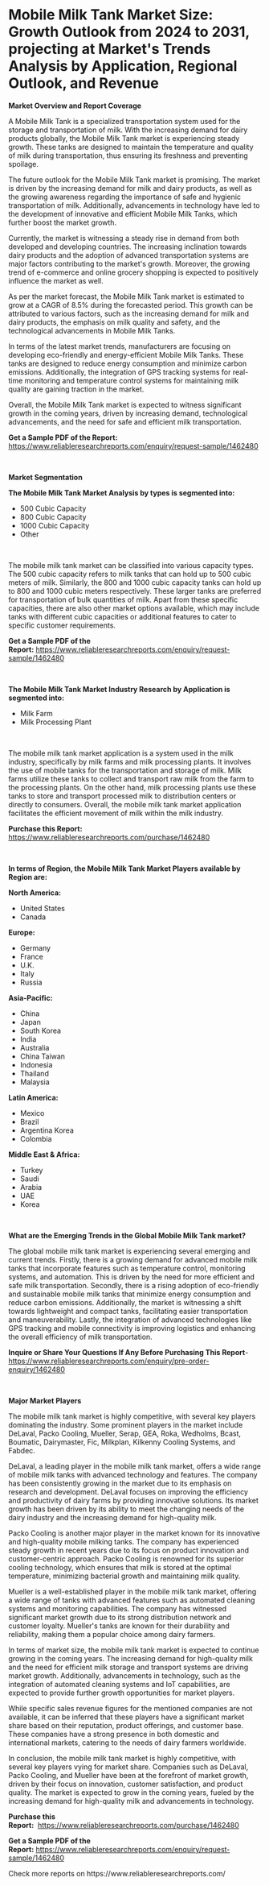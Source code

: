 <p><h1>Mobile Milk Tank Market Size: Growth Outlook from 2024 to 2031, projecting at Market's Trends Analysis by Application, Regional Outlook, and Revenue</h1></p><p><strong>Market Overview and Report Coverage</strong></p>
<p><p>A Mobile Milk Tank is a specialized transportation system used for the storage and transportation of milk. With the increasing demand for dairy products globally, the Mobile Milk Tank market is experiencing steady growth. These tanks are designed to maintain the temperature and quality of milk during transportation, thus ensuring its freshness and preventing spoilage.</p><p>The future outlook for the Mobile Milk Tank market is promising. The market is driven by the increasing demand for milk and dairy products, as well as the growing awareness regarding the importance of safe and hygienic transportation of milk. Additionally, advancements in technology have led to the development of innovative and efficient Mobile Milk Tanks, which further boost the market growth.</p><p>Currently, the market is witnessing a steady rise in demand from both developed and developing countries. The increasing inclination towards dairy products and the adoption of advanced transportation systems are major factors contributing to the market's growth. Moreover, the growing trend of e-commerce and online grocery shopping is expected to positively influence the market as well.</p><p>As per the market forecast, the Mobile Milk Tank market is estimated to grow at a CAGR of 8.5% during the forecasted period. This growth can be attributed to various factors, such as the increasing demand for milk and dairy products, the emphasis on milk quality and safety, and the technological advancements in Mobile Milk Tanks.</p><p>In terms of the latest market trends, manufacturers are focusing on developing eco-friendly and energy-efficient Mobile Milk Tanks. These tanks are designed to reduce energy consumption and minimize carbon emissions. Additionally, the integration of GPS tracking systems for real-time monitoring and temperature control systems for maintaining milk quality are gaining traction in the market.</p><p>Overall, the Mobile Milk Tank market is expected to witness significant growth in the coming years, driven by increasing demand, technological advancements, and the need for safe and efficient milk transportation.</p></p>
<p><strong>Get a Sample PDF of the Report:</strong> <a href="https://www.reliableresearchreports.com/enquiry/request-sample/1462480">https://www.reliableresearchreports.com/enquiry/request-sample/1462480</a></p>
<p>&nbsp;</p>
<p><strong>Market Segmentation</strong></p>
<p><strong>The Mobile Milk Tank Market Analysis by types is segmented into:</strong></p>
<p><ul><li>500 Cubic Capacity</li><li>800 Cubic Capacity</li><li>1000 Cubic Capacity</li><li>Other</li></ul></p>
<p>&nbsp;</p>
<p><p>The mobile milk tank market can be classified into various capacity types. The 500 cubic capacity refers to milk tanks that can hold up to 500 cubic meters of milk. Similarly, the 800 and 1000 cubic capacity tanks can hold up to 800 and 1000 cubic meters respectively. These larger tanks are preferred for transportation of bulk quantities of milk. Apart from these specific capacities, there are also other market options available, which may include tanks with different cubic capacities or additional features to cater to specific customer requirements.</p></p>
<p><strong>Get a Sample PDF of the Report:</strong>&nbsp;<a href="https://www.reliableresearchreports.com/enquiry/request-sample/1462480">https://www.reliableresearchreports.com/enquiry/request-sample/1462480</a></p>
<p>&nbsp;</p>
<p><strong>The Mobile Milk Tank Market Industry Research by Application is segmented into:</strong></p>
<p><ul><li>Milk Farm</li><li>Milk Processing Plant</li></ul></p>
<p>&nbsp;</p>
<p><p>The mobile milk tank market application is a system used in the milk industry, specifically by milk farms and milk processing plants. It involves the use of mobile tanks for the transportation and storage of milk. Milk farms utilize these tanks to collect and transport raw milk from the farm to the processing plants. On the other hand, milk processing plants use these tanks to store and transport processed milk to distribution centers or directly to consumers. Overall, the mobile milk tank market application facilitates the efficient movement of milk within the milk industry.</p></p>
<p><strong>Purchase this Report:</strong>&nbsp; <a href="https://www.reliableresearchreports.com/purchase/1462480">https://www.reliableresearchreports.com/purchase/1462480</a></p>
<p>&nbsp;</p>
<p><strong>In terms of Region, the Mobile Milk Tank Market Players available by Region are:</strong></p>
<p>
    <p> <strong> North America: </strong>
        <ul>
            <li>United States</li>
            <li>Canada</li>
        </ul>
        </p> 
    <p> <strong> Europe: </strong>
        <ul>
            <li>Germany</li>
            <li>France</li>
            <li>U.K.</li>
            <li>Italy</li>
            <li>Russia</li>
        </ul>
        </p> 
    <p> <strong> Asia-Pacific: </strong>
        <ul>
            <li>China</li>
            <li>Japan</li>
            <li>South Korea</li>
            <li>India</li>
            <li>Australia</li>
            <li>China Taiwan</li>
            <li>Indonesia</li>
            <li>Thailand</li>
            <li>Malaysia</li>
        </ul>
        </p> 
    <p> <strong> Latin America: </strong>
        <ul>
            <li>Mexico</li>
            <li>Brazil</li>
            <li>Argentina Korea</li>
            <li>Colombia</li>
        </ul>
        </p> 
    <p> <strong> Middle East & Africa: </strong>
        <ul>
            <li>Turkey</li>
            <li>Saudi</li>
            <li>Arabia</li>
            <li>UAE</li>
            <li>Korea</li>
        </ul>
    </p>
    </p>
<p>&nbsp;</p>
<p><strong>What are the Emerging Trends in the Global Mobile Milk Tank market?</strong></p>
<p><p>The global mobile milk tank market is experiencing several emerging and current trends. Firstly, there is a growing demand for advanced mobile milk tanks that incorporate features such as temperature control, monitoring systems, and automation. This is driven by the need for more efficient and safe milk transportation. Secondly, there is a rising adoption of eco-friendly and sustainable mobile milk tanks that minimize energy consumption and reduce carbon emissions. Additionally, the market is witnessing a shift towards lightweight and compact tanks, facilitating easier transportation and maneuverability. Lastly, the integration of advanced technologies like GPS tracking and mobile connectivity is improving logistics and enhancing the overall efficiency of milk transportation.</p></p>
<p><strong>Inquire or Share Your Questions If Any Before Purchasing This Report</strong>- <a href="https://www.reliableresearchreports.com/enquiry/pre-order-enquiry/1462480">https://www.reliableresearchreports.com/enquiry/pre-order-enquiry/1462480</a></p>
<p>&nbsp;</p>
<p><strong>Major Market Players</strong></p>
<p><p>The mobile milk tank market is highly competitive, with several key players dominating the industry. Some prominent players in the market include DeLaval, Packo Cooling, Mueller, Serap, GEA, Roka, Wedholms, Bcast, Boumatic, Dairymaster, Fic, Milkplan, Kilkenny Cooling Systems, and Fabdec.</p><p>DeLaval, a leading player in the mobile milk tank market, offers a wide range of mobile milk tanks with advanced technology and features. The company has been consistently growing in the market due to its emphasis on research and development. DeLaval focuses on improving the efficiency and productivity of dairy farms by providing innovative solutions. Its market growth has been driven by its ability to meet the changing needs of the dairy industry and the increasing demand for high-quality milk.</p><p>Packo Cooling is another major player in the market known for its innovative and high-quality mobile milking tanks. The company has experienced steady growth in recent years due to its focus on product innovation and customer-centric approach. Packo Cooling is renowned for its superior cooling technology, which ensures that milk is stored at the optimal temperature, minimizing bacterial growth and maintaining milk quality.</p><p>Mueller is a well-established player in the mobile milk tank market, offering a wide range of tanks with advanced features such as automated cleaning systems and monitoring capabilities. The company has witnessed significant market growth due to its strong distribution network and customer loyalty. Mueller's tanks are known for their durability and reliability, making them a popular choice among dairy farmers.</p><p>In terms of market size, the mobile milk tank market is expected to continue growing in the coming years. The increasing demand for high-quality milk and the need for efficient milk storage and transport systems are driving market growth. Additionally, advancements in technology, such as the integration of automated cleaning systems and IoT capabilities, are expected to provide further growth opportunities for market players.</p><p>While specific sales revenue figures for the mentioned companies are not available, it can be inferred that these players have a significant market share based on their reputation, product offerings, and customer base. These companies have a strong presence in both domestic and international markets, catering to the needs of dairy farmers worldwide.</p><p>In conclusion, the mobile milk tank market is highly competitive, with several key players vying for market share. Companies such as DeLaval, Packo Cooling, and Mueller have been at the forefront of market growth, driven by their focus on innovation, customer satisfaction, and product quality. The market is expected to grow in the coming years, fueled by the increasing demand for high-quality milk and advancements in technology.</p></p>
<p><strong>Purchase this Report:</strong>&nbsp;&nbsp;<a href="https://www.reliableresearchreports.com/purchase/1462480">https://www.reliableresearchreports.com/purchase/1462480</a></p>
<p></p>
<p><strong>Get a Sample PDF of the Report:</strong>&nbsp;<a href="https://www.reliableresearchreports.com/enquiry/request-sample/1462480">https://www.reliableresearchreports.com/enquiry/request-sample/1462480</a></p>
<p>Check more reports on https://www.reliableresearchreports.com/</p>
